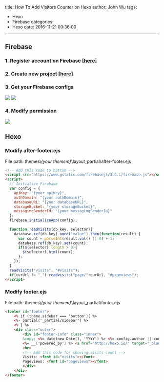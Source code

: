 title: How To Add Visitors Counter on Hexo
author: John Wu
tags:
  - Hexo
  - Firebase
categories:
  - Hexo
date: 2016-11-21 00:36:00
---
## Firebase
### 1. Register account on Firebase [[here]](https://firebase.google.com/)

### 2. Create new project [[here]](https://console.firebase.google.com/)

### 3. Get your Firebase configs
![](/images/pasted-2.png)
![](/images/pasted-3.png)

### 4. Modify permission
![](/images/pasted-4.png)

## Hexo
### Modify after-footer.ejs
File path: themes\\*{your themem}*\layout\_partial\after-footer.ejs
```html
<!-- Add this code to bottom -->
<script src="https://www.gstatic.com/firebasejs/3.6.1/firebase.js"></script>
<script>
  // Initialize Firebase
  var config = {
    apiKey: "{your apiKey}",
    authDomain: "{your authDomain}",
    databaseURL: "{your databaseURL}",
    storageBucket: "{your storageBucket}",
    messagingSenderId: "{your messagingSenderId}"
  };
  firebase.initializeApp(config);
    
  function readVisits(db_key, selector){
    database.ref(db_key).once("value").then(function(result) {
      var count = parseInt(result.val() || 0) + 1;
      database.ref(db_key).set(count);
      if($(selector).length > 0){
        $(selector).html(count);
      };
    });
  }
  readVisits("visits", "#visits");
  if(curUrl != "_") readvisits("page/"+curUrl, "#pageviews");
</script>
```
### Modify footer.ejs
File path: themes\\*{your themem}*\layout\_partial\footer.ejs
```html
<footer id="footer">
	<% if (theme.sidebar === 'bottom'){ %>
	<%- partial('_partial/sidebar') %>
	<% } %>
	<div class="outer">
		<div id="footer-info" class="inner">
		&copy; <%= date(new Date(), 'YYYY') %> <%= config.author || config.title %><br>
		<%= __('powered_by') %> <a href="http://hexo.io/" target="_blank">Hexo</a>
		<br>
		<!-- Add this code for showing visits count -->
		Visits: <font id="visits"></font>
		Pageviews: <font id="pageviews"></font>
		</div>
	</div>
</footer>
```